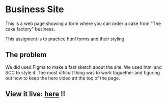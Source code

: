 # Business Site

This is a web page showing a form where you can order a cake from "The cake factory" business.

This assigment is to practice html forms and their styling.

## The problem

We did used Figma to make a fast sketch about the site. We used html and SCC to style it. The most dificult thing was to work toguether and figuring out how to keep the hero video att the top of the page.

## View it live: [here](https://the-cake-factory.netlify.app/) !!
